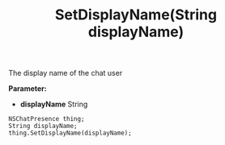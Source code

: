 ﻿---
uid: crmscript_ref_NSChatPresence_SetDisplayName
title: SetDisplayName(String displayName)
intellisense: NSChatPresence.SetDisplayName
keywords: NSChatPresence, GetDisplayName
so.topic: reference
---

The display name of the chat user

**Parameter:** 
 - **displayName** String

```crmscript
NSChatPresence thing;
String displayName;
thing.SetDisplayName(displayName);
```

